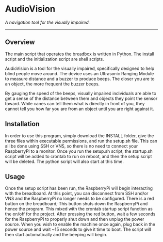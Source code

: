 # AudioVision
*A navigation tool for the visually impaired.*
***
## Overview
The main script that operates the breadbox is written in Python.
The install script and the initialization script are shell scripts.

AudioVision is a tool for the visually impaired, specifically designed to help blind people move around.
The device uses an Ultrasonic Ranging Module to measure distance and a buzzer to produce beeps.
The closer you are to an object, the more frequent the buzzer beeps.

By gauging the speed of the beeps, visually impaired individuals are able to get a sense of the distance between them and objects they point the sensor toward.
While canes can tell them what is directly in front of you, they cannot tell you how far you are from an object until you are right against it.

## Installation
In order to use this program, simply download the INSTALL folder, give the three files within executable permissions, and run the setup.sh file. This can all be done using SSH or VNS, so there is no need to connect your RaspberryPi to a monitor. Once you run the setup.sh script, the startup.sh script will be added to crontab to run on reboot, and then the setup script will be deleted. The python script will also start at this time.

## Usage
Once the setup script has been run, the RaspberryPi will begin interacting with the breadboard. At this point, you can disconnect from SSH and/or VNS and the RaspberryPi no longer needs to be configured. There is a red button on the breadboard; This button shuts down the RaspberryPi and hence the program. This mixed with the crontab startup script function as the on/off for the project. After pressing the red button, wait a few seconds for the RaspberryPi to properly shut down and then unplug the power source. When you wish to enable the machine once again, plug back in the power source and wait ~15 seconds to give it time to boot. The script will then start automatically and the beeping will begin. 
